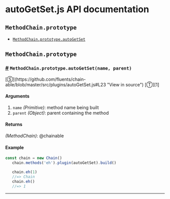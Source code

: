 # autoGetSet.js API documentation

<!-- div class="toc-container" -->

<!-- div -->

## `MethodChain.prototype`
* <a href="#MethodChain-prototype-autoGetSet">`MethodChain.prototype.autoGetSet`</a>

<!-- /div -->

<!-- /div -->

<!-- div class="doc-container" -->

<!-- div -->

## `MethodChain.prototype`

<!-- div -->

<h3 id="MethodChain-prototype-autoGetSet"><a href="#MethodChain-prototype-autoGetSet">#</a>&nbsp;<code>MethodChain.prototype.autoGetSet(name, parent)</code></h3>
[&#x24C8;](https://github.com/fluents/chain-able/blob/master/src/plugins/autoGetSet.js#L23 "View in source") [&#x24C9;][1]



#### Arguments
1. `name` *(Primitive)*: method name being built
2. `parent` *(Object)*: parent containing the method

#### Returns
*(MethodChain)*: @chainable

#### Example
```js
const chain = new Chain()
   chain.methods('eh').plugin(autoGetSet).build()

   chain.eh(1)
   //=> Chain
   chain.eh()
   //=> 1
```
---

<!-- /div -->

<!-- /div -->

<!-- /div -->

 [1]: #methodchain.prototype "Jump back to the TOC."
